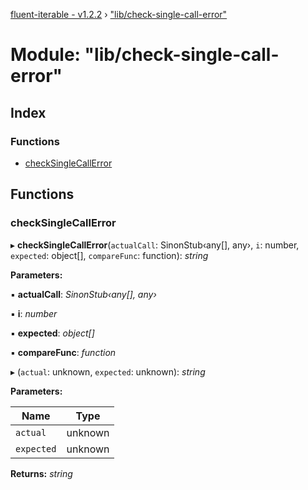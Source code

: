 [fluent-iterable - v1.2.2](../README.md) › ["lib/check-single-call-error"](_lib_check_single_call_error_.md)

# Module: "lib/check-single-call-error"

## Index

### Functions

* [checkSingleCallError](_lib_check_single_call_error_.md#checksinglecallerror)

## Functions

###  checkSingleCallError

▸ **checkSingleCallError**(`actualCall`: SinonStub‹any[], any›, `i`: number, `expected`: object[], `compareFunc`: function): *string*

**Parameters:**

▪ **actualCall**: *SinonStub‹any[], any›*

▪ **i**: *number*

▪ **expected**: *object[]*

▪ **compareFunc**: *function*

▸ (`actual`: unknown, `expected`: unknown): *string*

**Parameters:**

Name | Type |
------ | ------ |
`actual` | unknown |
`expected` | unknown |

**Returns:** *string*
